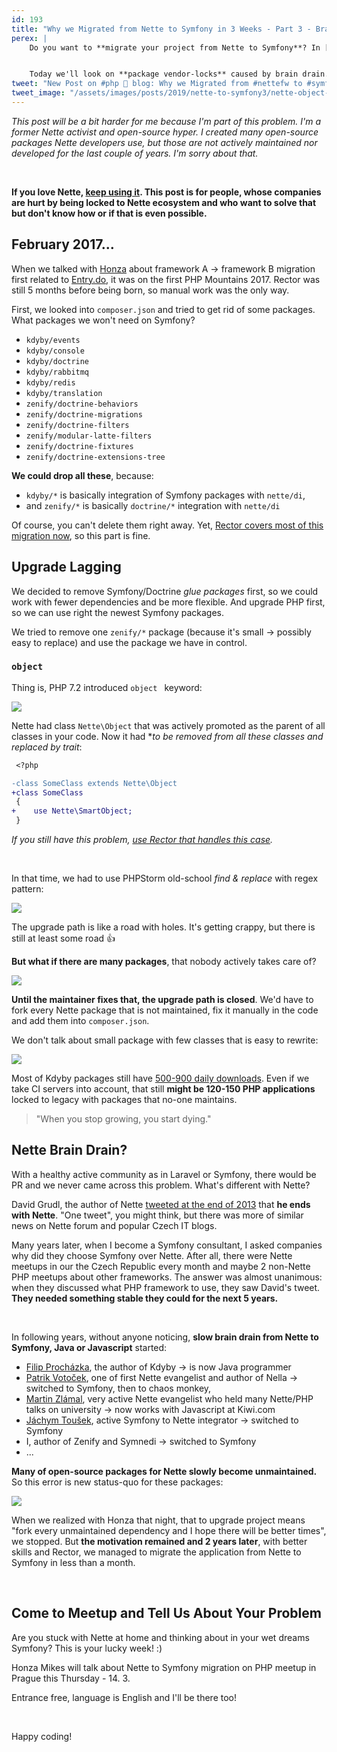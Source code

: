 ```yaml
---
id: 193
title: "Why we Migrated from Nette to Symfony in 3 Weeks - Part 3 - Brain Drain Dead Packages-Lock"
perex: |
    Do you want to **migrate your project from Nette to Symfony**? In [the part 2](/blog/2019/03/07/why-we-migrated-from-nette-to-symfony-in-3-weeks-part-2/) we looked at **escaping semver hell**.


    Today we'll look on **package vendor-locks** caused by brain drain.
tweet: "New Post on #php 🐘 blog: Why we Migrated from #nettefw to #symfony in 3 Weeks - Part 3"
tweet_image: "/assets/images/posts/2019/nette-to-symfony3/nette-object-your-code.png"
---
```


*This post will be a bit harder for me because I'm part of this problem. I'm a former Nette activist and open-source hyper. I created many open-source packages Nette developers use, but those are not actively maintained nor developed for the last couple of years. I'm sorry about that.*

<br>

**If you love Nette, [keep using it](/blog/2018/05/31/symfony-vs-laravel-vs-nette-which-php-framework-you-should-choose/). This post is for people, whose companies are hurt by being locked to Nette ecosystem and who want to solve that but don't know how or if that is even possible.**

## February 2017...

When we talked with [Honza](https://janmikes.cz) about framework A → framework B migration first related to [Entry.do](https://entry.do), it was on the first PHP Mountains 2017. Rector was still 5 months before being born, so manual work was the only way.

First, we looked into `composer.json` and tried to get rid of some packages. What packages we won't need on Symfony?

- `kdyby/events`
- `kdyby/console`
- `kdyby/doctrine`
- `kdyby/rabbitmq`
- `kdyby/redis`
- `kdyby/translation`
- `zenify/doctrine-behaviors`
- `zenify/doctrine-migrations`
- `zenify/doctrine-filters`
- `zenify/modular-latte-filters`
- `zenify/doctrine-fixtures`
- `zenify/doctrine-extensions-tree`

**We could drop all these**, because:

- `kdyby/*` is basically integration of Symfony packages with `nette/di`,
- and `zenify/*` is basically `doctrine/*` integration with `nette/di`

Of course, you can't delete them right away. Yet, [Rector covers most of this migration now](/blog/2019/02/21/how-we-migrated-from-nette-to-symfony-in-3-weeks-part-1/#3-automated-migration-gt-manual-changes), so this part is fine.

## Upgrade Lagging

We decided to remove Symfony/Doctrine *glue packages* first, so we could work with fewer dependencies and be more flexible. And upgrade PHP first, so we can use right the newest Symfony packages.

We tried to remove one `zenify/*` package (because it's small → possibly easy to replace) and use the package we have in control.

### `object`

Thing is, PHP 7.2 introduced `object ` keyword:

<img src="/assets/images/posts/2019/nette-to-symfony3/nette-object-easy.png" class="img-thumbnail">

Nette had class `Nette\Object` that was actively promoted as the parent of all classes in your code. Now it had **to be removed from all these classes and replaced by trait*:

```diff
 <?php

-class SomeClass extends Nette\Object
+class SomeClass
 {
+    use Nette\SmartObject;
 }
```

*If you still have this problem, [use Rector that handles this case](https://github.com/rectorphp/rector/blob/master/docs/rector_rules_overview.md#parentclasstotraitsrector).*

<br>

In that time, we had to use PHPStorm old-school *find & replace* with regex pattern:

<img src="/assets/images/posts/2019/nette-to-symfony3/nette-object-your-code.png">

The upgrade path is like a road with holes. It's getting crappy, but there is still at least some road 👍

**But what if there are many packages**, that nobody actively takes care of?

<img src="/assets/images/posts/2019/nette-to-symfony3/nette-object-in-3rd-party.png">

**Until the maintainer fixes that, the upgrade path is closed**. We'd have to fork every Nette package that is not maintained, fix it manually in the code and add them into `composer.json`.

We don't talk about small package with few classes that is easy to rewrite:

<img src="/assets/images/posts/2019/nette-to-symfony3/downloads.png" class="img-thumbnail">

Most of Kdyby packages still have [500-900 daily downloads](https://packagist.org/packages/kdyby/doctrine/stats). Even if we take CI servers into account, that still **might be 120-150 PHP applications** locked to legacy with packages that no-one maintains.

<blockquote class="blockquote text-center mt-5 mb-5">
    "When you stop growing, you start dying."
</blockquote>

## Nette Brain Drain?

With a healthy active community as in Laravel or Symfony, there would be PR and we never came across this problem. What's different with Nette?

David Grudl, the author of Nette [tweeted at the end of 2013](https://twitter.com/geekovo/status/417869320677367808) that **he ends with Nette**. "One tweet", you might think, but there was more of similar news on Nette forum and popular Czech IT blogs.

Many years later, when I become a Symfony consultant, I asked companies why did they choose Symfony over Nette. After all, there were Nette meetups in our the Czech Republic every month and maybe 2 non-Nette PHP meetups about other frameworks. The answer was almost unanimous: when they discussed what PHP framework to use, they saw David's tweet. **They needed something stable they could for the next 5 years.**

<br>

In following years, without anyone noticing, **slow brain drain from Nette to Symfony, Java or Javascript** started:

- [Filip Procházka](https://prochazka.su), the author of Kdyby → is now Java programmer
- [Patrik Votoček](https://patrik.votocek.cz), one of first Nette evangelist and author of Nella →  switched to Symfony, then to chaos monkey,
- [Martin Zlámal](https://github.com/mrtnzlml), very active Nette evangelist who held many Nette/PHP talks on university → now works with Javascript at Kiwi.com
- [Jáchym Toušek](http://enumag.cz), active Symfony to Nette integrator → switched to Symfony
- I, author of Zenify and Symnedi → switched to Symfony
- ...

**Many of open-source packages for Nette slowly become unmaintained.** So this error is new status-quo for these packages:

<img src="/assets/images/posts/2019/nette-to-symfony3/nette-object-in-3rd-party.png">

<br>

When we realized with Honza that night, that to upgrade project means "fork every unmaintained dependency and I hope there will be better times", we stopped. But **the motivation remained and 2 years later**, with better skills and Rector, we managed to migrate the application from Nette to Symfony in less than a month.

<br>

## Come to Meetup and Tell Us About Your Problem

Are you stuck with Nette at home and thinking about in your wet dreams Symfony? This is your lucky week! :)

Honza Mikes will talk about Nette to Symfony migration on PHP meetup in Prague this Thursday - 14. 3.

Entrance free, language is English and I'll be there too!

<br>

Happy coding!
